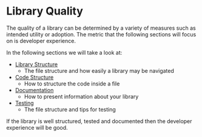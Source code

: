 # Library Quality

The quality of a library can be determined by a variety of measures such as intended utility or adoption. The metric that the following sections will focus on is developer experience.

In the following sections we will take a look at:

- [Library Structure](library-structure/index.md)
  - The file structure and how easily a library may be navigated
- [Code Structure](code-structure.md)
  - How to structure the code inside a file
- [Documentation](documentation/index.md)
  - How to present information about your library
- [Testing](testing.md)
  - The file structure and tips for testing

If the library is well structured, tested and documented then the developer experience will be good.
